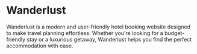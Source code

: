 # Wanderlust
Wanderlust is a modern and user-friendly hotel booking website designed to make travel planning effortless. Whether you're looking for a budget-friendly stay or a luxurious getaway, Wanderlust helps you find the perfect accommodation with ease.
